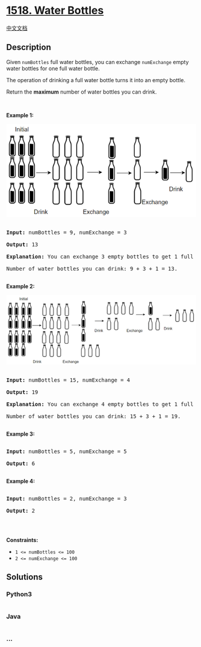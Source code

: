 # [1518. Water Bottles](https://leetcode.com/problems/water-bottles)

[中文文档](/solution/1500-1599/1518.Water%20Bottles/README.md)

## Description

<p>Given <code>numBottles</code>&nbsp;full water bottles, you can exchange <code>numExchange</code> empty water bottles for one full water bottle.</p>

<p>The operation of drinking a full water bottle turns it into an empty bottle.</p>

<p>Return the <strong>maximum</strong> number of water bottles you can&nbsp;drink.</p>

<p>&nbsp;</p>

<p><strong>Example 1:</strong></p>

![](./images/sample_1_1875.png)

<pre>

<strong>Input:</strong> numBottles = 9, numExchange = 3

<strong>Output:</strong> 13

<strong>Explanation:</strong> You can exchange 3 empty bottles to get 1 full water bottle.

Number of water bottles you can&nbsp;drink: 9 + 3 + 1 = 13.

</pre>

<p><strong>Example 2:</strong></p>

![](./images/sample_2_1875.png)

<pre>

<strong>Input:</strong> numBottles = 15, numExchange = 4

<strong>Output:</strong> 19

<strong>Explanation:</strong> You can exchange 4 empty bottles to get 1 full water bottle. 

Number of water bottles you can&nbsp;drink: 15 + 3 + 1 = 19.

</pre>

<p><strong>Example 3:</strong></p>

<pre>

<strong>Input:</strong> numBottles = 5, numExchange = 5

<strong>Output:</strong> 6

</pre>

<p><strong>Example 4:</strong></p>

<pre>

<strong>Input:</strong> numBottles = 2, numExchange = 3

<strong>Output:</strong> 2

</pre>

<p>&nbsp;</p>

<p><strong>Constraints:</strong></p>

<ul>
    <li><code>1 &lt;=&nbsp;numBottles &lt;= 100</code></li>
    <li><code>2 &lt;=&nbsp;numExchange &lt;= 100</code></li>
</ul>

## Solutions

<!-- tabs:start -->

### **Python3**

```python

```

### **Java**

```java

```

### **...**

```

```

<!-- tabs:end -->
